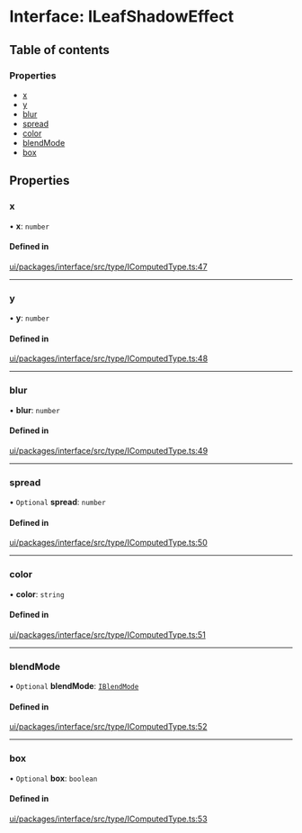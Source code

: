 # Interface: ILeafShadowEffect

## Table of contents

### Properties

- [x](ILeafShadowEffect.md#x)
- [y](ILeafShadowEffect.md#y)
- [blur](ILeafShadowEffect.md#blur)
- [spread](ILeafShadowEffect.md#spread)
- [color](ILeafShadowEffect.md#color)
- [blendMode](ILeafShadowEffect.md#blendmode)
- [box](ILeafShadowEffect.md#box)

## Properties

### x

• **x**: `number`

#### Defined in

[ui/packages/interface/src/type/IComputedType.ts:47](https://github.com/leaferjs/leafer-ui/blob/4b7f368/packages/interface/src/type/IComputedType.ts#L47)

___

### y

• **y**: `number`

#### Defined in

[ui/packages/interface/src/type/IComputedType.ts:48](https://github.com/leaferjs/leafer-ui/blob/4b7f368/packages/interface/src/type/IComputedType.ts#L48)

___

### blur

• **blur**: `number`

#### Defined in

[ui/packages/interface/src/type/IComputedType.ts:49](https://github.com/leaferjs/leafer-ui/blob/4b7f368/packages/interface/src/type/IComputedType.ts#L49)

___

### spread

• `Optional` **spread**: `number`

#### Defined in

[ui/packages/interface/src/type/IComputedType.ts:50](https://github.com/leaferjs/leafer-ui/blob/4b7f368/packages/interface/src/type/IComputedType.ts#L50)

___

### color

• **color**: `string`

#### Defined in

[ui/packages/interface/src/type/IComputedType.ts:51](https://github.com/leaferjs/leafer-ui/blob/4b7f368/packages/interface/src/type/IComputedType.ts#L51)

___

### blendMode

• `Optional` **blendMode**: [`IBlendMode`](../modules.md#iblendmode)

#### Defined in

[ui/packages/interface/src/type/IComputedType.ts:52](https://github.com/leaferjs/leafer-ui/blob/4b7f368/packages/interface/src/type/IComputedType.ts#L52)

___

### box

• `Optional` **box**: `boolean`

#### Defined in

[ui/packages/interface/src/type/IComputedType.ts:53](https://github.com/leaferjs/leafer-ui/blob/4b7f368/packages/interface/src/type/IComputedType.ts#L53)
